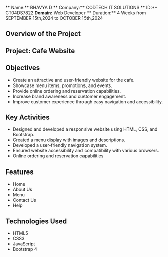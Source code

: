 ** Name:** BHAVYA D
** Company:** CODTECH IT SOLUTIONS
** ID:** CT04DS7822
**Domain:** Web Developer
** Duration:** 4 Weeks from SEPTEMBER 15th,2024 to OCTOBER 15th,2024

## Overview of the Project

## Project: Cafe Website

## Objectives
- Create an attractive and user-friendly website for the cafe.
- Showcase menu items, promotions, and events.
- Provide online ordering and reservation capabilities.
- Increase brand awareness and customer engagement.
- Improve customer experience through easy navigation and accessibility.

## Key Activities
- Designed and developed a responsive website using HTML, CSS, and Bootstrap.
- Created a menu display with images and descriptions.
- Developed a user-friendly navigation system.
- Ensured website accessibility and compatibility with various browsers.
- Online ordering and reservation capabilities

## Features
- Home
- About Us
- Menu
- Contact Us
- Help

## Technologies Used
- HTML5
- CSS3
- JavaScript
- Bootstrap 4
  


